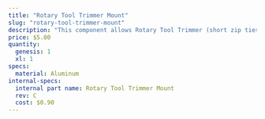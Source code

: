 ```yaml
---
title: "Rotary Tool Trimmer Mount"
slug: "rotary-tool-trimmer-mount"
description: "This component allows Rotary Tool Trimmer (short zip ties) to be easily attached to the Rotary Tool."
price: $5.00
quantity:
  genesis: 1
  xl: 1
specs:
  material: Aluminum
internal-specs:
  internal part name: Rotary Tool Trimmer Mount
  rev: C
  cost: $0.90
---
```

